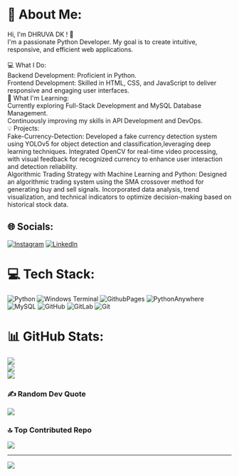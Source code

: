 # 💫 About Me:
Hi, I'm DHRUVA DK ! 👋<br>I'm a passionate Python Developer. My goal is to create intuitive, responsive, and efficient web applications.<br><br>💻 What I Do:<br>Backend Development: Proficient in Python.<br>Frontend Development: Skilled in HTML, CSS, and JavaScript to deliver responsive and engaging user interfaces.<br>🌱 What I'm Learning:<br>Currently exploring Full-Stack Development and MySQL Database Management.<br>Continuously improving my skills in API Development and DevOps.<br>💡 Projects:<br>Fake-Currency-Detection: Developed a fake currency detection system using YOLOv5 for object detection and classification,leveraging deep learning techniques. Integrated OpenCV for real-time video processing, with visual feedback for recognized currency to enhance user interaction and detection reliability.<br>Algorithmic Trading Strategy with Machine Learning and Python: Designed an algorithmic trading system using the SMA crossover method for generating buy and sell signals. Incorporated data analysis, trend visualization, and technical indicators to optimize decision-making based on historical stock data.

## 🌐 Socials:
[![Instagram](https://img.shields.io/badge/Instagram-%23E4405F.svg?logo=Instagram&logoColor=white)](https://www.instagram.com/dhruva_gowda_714) [![LinkedIn](https://img.shields.io/badge/LinkedIn-%230077B5.svg?logo=linkedin&logoColor=white)](https://www.linkedin.com/in/dhruva-dk-7143dk/) 

# 💻 Tech Stack:
 ![Python](https://img.shields.io/badge/python-3670A0?style=for-the-badge&logo=python&logoColor=ffdd54) ![Windows Terminal](https://img.shields.io/badge/Windows%20Terminal-%234D4D4D.svg?style=for-the-badge&logo=windows-terminal&logoColor=white) ![GithubPages](https://img.shields.io/badge/github%20pages-121013?style=for-the-badge&logo=github&logoColor=white) ![PythonAnywhere](https://img.shields.io/badge/pythonanywhere-%232F9FD7.svg?style=for-the-badge&logo=pythonanywhere&logoColor=151515) ![MySQL](https://img.shields.io/badge/mysql-4479A1.svg?style=for-the-badge&logo=mysql&logoColor=white) ![GitHub](https://img.shields.io/badge/github-%23121011.svg?style=for-the-badge&logo=github&logoColor=white) ![GitLab](https://img.shields.io/badge/gitlab-%23181717.svg?style=for-the-badge&logo=gitlab&logoColor=white) ![Git](https://img.shields.io/badge/git-%23F05033.svg?style=for-the-badge&logo=git&logoColor=white)
# 📊 GitHub Stats:
![](https://github-readme-stats.vercel.app/api?username=DhruvaDK&theme=dark&hide_border=false&include_all_commits=false&count_private=true)<br/>
![](https://github-readme-streak-stats.herokuapp.com/?user=DhruvaDK&theme=dark&hide_border=false)<br/>
![](https://github-readme-stats.vercel.app/api/top-langs/?username=DhruvaDK&theme=dark&hide_border=false&include_all_commits=false&count_private=true&layout=compact)

### ✍️ Random Dev Quote
![](https://quotes-github-readme.vercel.app/api?type=horizontal&theme=radical)

### 🔝 Top Contributed Repo
![](https://github-contributor-stats.vercel.app/api?username=DhruvaDK&limit=5&theme=dark&combine_all_yearly_contributions=true)

---
[![](https://visitcount.itsvg.in/api?id=DhruvaDK&icon=0&color=0)](https://visitcount.itsvg.in)

<!-- Proudly created with GPRM ( https://gprm.itsvg.in ) -->
